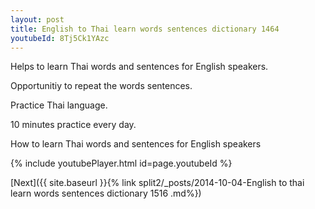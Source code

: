 ```yaml
---
layout: post
title: English to Thai learn words sentences dictionary 1464 
youtubeId: 8Tj5Ck1YAzc
---
```

 
 
Helps to learn Thai words and sentences for English speakers.

Opportunitiy to repeat the words sentences. 

Practice Thai language. 
 
10 minutes practice every day. 
 
How to learn Thai words and sentences for English speakers 
 
{% include youtubePlayer.html id=page.youtubeId %}
 
 
[Next]({{ site.baseurl }}{% link  split2/_posts/2014-10-04-English to thai learn words sentences dictionary 1516 .md%})
 
